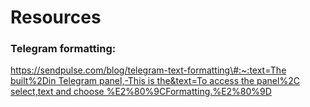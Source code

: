 # Resources

### Telegram formatting:

[https://sendpulse.com/blog/telegram-text-formatting\#:~:text=The built%2Din Telegram panel,-This is the&text=To access the panel%2C select,text and choose %E2%80%9CFormatting.%E2%80%9D](https://sendpulse.com/blog/telegram-text-formatting#:~:text=The%20built%2Din%20Telegram%20panel,-This%20is%20the&text=To%20access%20the%20panel%2C%20select,text%20and%20choose%20%E2%80%9CFormatting.%E2%80%9D)

